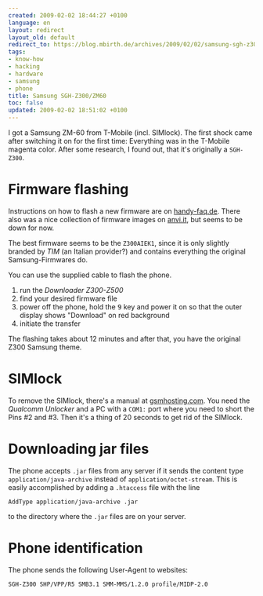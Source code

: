 ```yaml
---
created: 2009-02-02 18:44:27 +0100
language: en
layout: redirect
layout_old: default
redirect_to: https://blog.mbirth.de/archives/2009/02/02/samsung-sgh-z300zm60.html
tags:
- know-how
- hacking
- hardware
- samsung
- phone
title: Samsung SGH-Z300/ZM60
toc: false
updated: 2009-02-02 18:51:02 +0100
---
```


I got a Samsung ZM-60 from T-Mobile (incl. SIMlock). The first shock came after switching it on for the first time:
Everything was in the T-Mobile magenta color. After some research, I found out, that it's originally a `SGH-Z300`.


Firmware flashing
=================

Instructions on how to flash a new firmware are on [handy-faq.de](http://www.handy-faq.de/forum/showthread.php?t=13916).
There also was a nice collection of firmware images on [anvi.it](http://www.anvi.it/forum/index.php?showtopic=20637),
but seems to be down for now.

The best firmware seems to be the `Z300AIEK1`, since it is only slightly branded by *TIM* (an Italian provider?) and
contains everything the original Samsung-Firmwares do.

You can use the supplied cable to flash the phone.

1. run the *Downloader Z300-Z500*
1. find your desired firmware file
1. power off the phone, hold the <kbd>9</kbd> key and power it on so that the outer display shows "Download" on red
   background
1. initiate the transfer

The flashing takes about 12 minutes and after that, you have the original Z300 Samsung theme.


SIMlock
=======

To remove the SIMlock, there's a manual at [gsmhosting.com](http://forum.gsmhosting.com/vbb/showthread.php?t=239111).
You need the *Qualcomm Unlocker* and a PC with a `COM1:` port where you need to short the Pins #2 and #3. Then it's a
thing of 20 seconds to get rid of the SIMlock.


Downloading jar files
=====================

The phone accepts `.jar` files from any server if it sends the content type `application/java-archive` instead of
`application/octet-stream`. This is easily accomplished by adding a `.htaccess` file with the line

    AddType application/java-archive .jar

to the directory where the `.jar` files are on your server.


Phone identification
====================

The phone sends the following User-Agent to websites:

    SGH-Z300 SHP/VPP/R5 SMB3.1 SMM-MMS/1.2.0 profile/MIDP-2.0